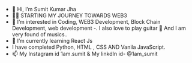 - 👋 Hi, I’m Sumit Kumar Jha 
- 👨‍💻 STARTING MY JOURNEY TOWARDS WEB3
- 👀 I’m interested in Coding, WEB3 Development, Block Chain Development, web development
-.   I also love to play guitar 🎸 And I am very found of musics..
- 🌱 I’m currently learning React Js 
-    I have completed Python, HTML , CSS AND Vanila JavaScript.
- 📫 My Instagram id 1am.sumit & My linkdIn id- @1am_sumit

<!---
sumit8978/sumit8978 is a ✨ special ✨ repository because its `README.md` (this file) appears on your GitHub profile.
You can click the Preview link to take a look at your changes.
--->
